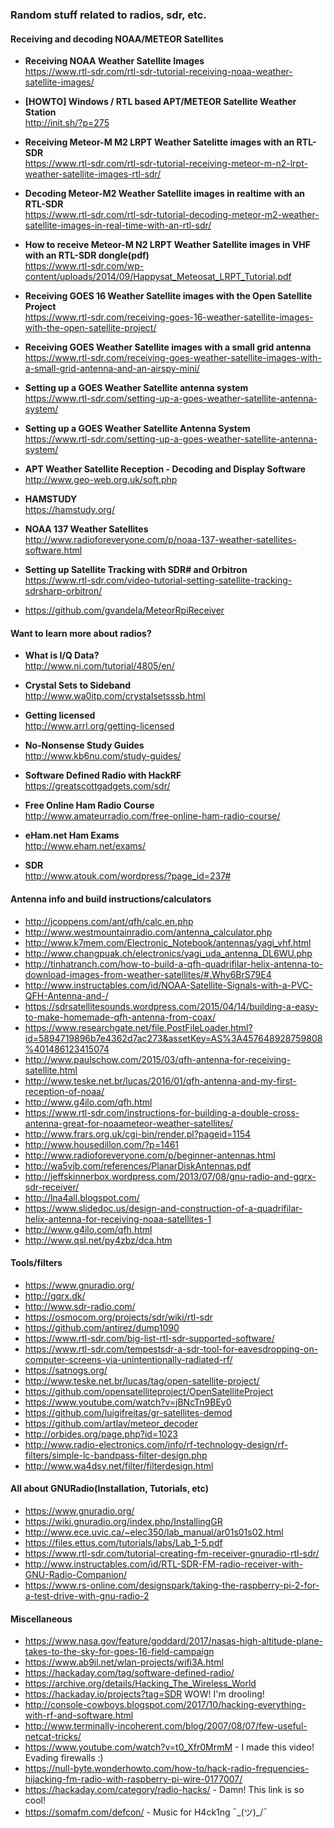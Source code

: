 ### Random stuff related to radios, sdr, etc.


#### Receiving and decoding NOAA/METEOR Satellites

- **Receiving NOAA Weather Satellite Images**  
  https://www.rtl-sdr.com/rtl-sdr-tutorial-receiving-noaa-weather-satellite-images/

- **[HOWTO] Windows / RTL based APT/METEOR Satellite Weather Station**  
  http://init.sh/?p=275

- **Receiving Meteor-M M2 LRPT Weather Satelitte images with an RTL-SDR**  
  https://www.rtl-sdr.com/rtl-sdr-tutorial-receiving-meteor-m-n2-lrpt-weather-satellite-images-rtl-sdr/

- **Decoding Meteor-M2 Weather Satellite images in realtime with an RTL-SDR**  
  https://www.rtl-sdr.com/rtl-sdr-tutorial-decoding-meteor-m2-weather-satellite-images-in-real-time-with-an-rtl-sdr/

- **How to receive Meteor-M N2 LRPT Weather Satellite images in VHF with an RTL-SDR dongle(pdf)**  
  https://www.rtl-sdr.com/wp-content/uploads/2014/09/Happysat_Meteosat_LRPT_Tutorial.pdf

- **Receiving GOES 16 Weather Satellite images with the Open Satellite Project**  
  https://www.rtl-sdr.com/receiving-goes-16-weather-satellite-images-with-the-open-satellite-project/

- **Receiving GOES Weather Satellite images with a small grid antenna**  
  https://www.rtl-sdr.com/receiving-goes-weather-satellite-images-with-a-small-grid-antenna-and-an-airspy-mini/

- **Setting up a GOES Weather Satellite antenna system**  
  https://www.rtl-sdr.com/setting-up-a-goes-weather-satellite-antenna-system/

- **Setting up a GOES Weather Satellite Antenna System**  
  https://www.rtl-sdr.com/setting-up-a-goes-weather-satellite-antenna-system/

- **APT Weather Satellite Reception - Decoding and Display Software**  
  http://www.geo-web.org.uk/soft.php

- **HAMSTUDY**  
  https://hamstudy.org/

- **NOAA 137 Weather Satellites**  
  http://www.radioforeveryone.com/p/noaa-137-weather-satellites-software.html

- **Setting up Satellite Tracking with SDR# and Orbitron**  
  https://www.rtl-sdr.com/video-tutorial-setting-satellite-tracking-sdrsharp-orbitron/

- https://github.com/gvandela/MeteorRpiReceiver


#### Want to learn more about radios?

- **What is I/Q Data?**  
  http://www.ni.com/tutorial/4805/en/

- **Crystal Sets to Sideband**  
  http://www.wa0itp.com/crystalsetsssb.html

- **Getting licensed**  
  http://www.arrl.org/getting-licensed

- **No-Nonsense Study Guides**  
  http://www.kb6nu.com/study-guides/

- **Software Defined Radio with HackRF**  
  https://greatscottgadgets.com/sdr/

- **Free Online Ham Radio Course**  
  http://www.amateurradio.com/free-online-ham-radio-course/

- **eHam.net Ham Exams**  
  http://www.eham.net/exams/

- **SDR**  
  http://www.atouk.com/wordpress/?page_id=237#


#### Antenna info and build instructions/calculators

- http://jcoppens.com/ant/qfh/calc.en.php
- http://www.westmountainradio.com/antenna_calculator.php
- http://www.k7mem.com/Electronic_Notebook/antennas/yagi_vhf.html
- http://www.changpuak.ch/electronics/yagi_uda_antenna_DL6WU.php
- http://tinhatranch.com/how-to-build-a-qfh-quadrifilar-helix-antenna-to-download-images-from-weather-satellites/#.Why6BrS79E4
- http://www.instructables.com/id/NOAA-Satellite-Signals-with-a-PVC-QFH-Antenna-and-/
- https://sdrsatellitesounds.wordpress.com/2015/04/14/building-a-easy-to-make-homemade-qfh-antenna-from-coax/
- https://www.researchgate.net/file.PostFileLoader.html?id=5894719896b7e4362d7ac273&assetKey=AS%3A457648928759808%401486123415074
- http://www.paulschow.com/2015/03/qfh-antenna-for-receiving-satellite.html
- http://www.teske.net.br/lucas/2016/01/qfh-antenna-and-my-first-reception-of-noaa/
- http://www.g4ilo.com/qfh.html
- https://www.rtl-sdr.com/instructions-for-building-a-double-cross-antenna-great-for-noaameteor-weather-satellites/
- http://www.frars.org.uk/cgi-bin/render.pl?pageid=1154
- http://www.housedillon.com/?p=1461
- http://www.radioforeveryone.com/p/beginner-antennas.html
- http://wa5vjb.com/references/PlanarDiskAntennas.pdf
- http://jeffskinnerbox.wordpress.com/2013/07/08/gnu-radio-and-gqrx-sdr-receiver/
- http://lna4all.blogspot.com/
- https://www.slidedoc.us/design-and-construction-of-a-quadrifilar-helix-antenna-for-receiving-noaa-satellites-1
- http://www.g4ilo.com/qfh.html
- http://www.qsl.net/py4zbz/dca.htm


#### Tools/filters

- https://www.gnuradio.org/
- http://gqrx.dk/
- http://www.sdr-radio.com/
- https://osmocom.org/projects/sdr/wiki/rtl-sdr
- https://github.com/antirez/dump1090
- https://www.rtl-sdr.com/big-list-rtl-sdr-supported-software/
- https://www.rtl-sdr.com/tempestsdr-a-sdr-tool-for-eavesdropping-on-computer-screens-via-unintentionally-radiated-rf/
- https://satnogs.org/
- http://www.teske.net.br/lucas/tag/open-satellite-project/
- https://github.com/opensatelliteproject/OpenSatelliteProject
- https://www.youtube.com/watch?v=jBNcTn9BEy0
- https://github.com/luigifreitas/gr-satellites-demod
- https://github.com/artlav/meteor_decoder
- http://orbides.org/page.php?id=1023
- http://www.radio-electronics.com/info/rf-technology-design/rf-filters/simple-lc-bandpass-filter-design.php
- http://www.wa4dsy.net/filter/filterdesign.html


#### All about GNURadio(Installation, Tutorials, etc)

- https://www.gnuradio.org/
- https://wiki.gnuradio.org/index.php/InstallingGR
- http://www.ece.uvic.ca/~elec350/lab_manual/ar01s01s02.html
- https://files.ettus.com/tutorials/labs/Lab_1-5.pdf
- https://www.rtl-sdr.com/tutorial-creating-fm-receiver-gnuradio-rtl-sdr/
- http://www.instructables.com/id/RTL-SDR-FM-radio-receiver-with-GNU-Radio-Companion/
- https://www.rs-online.com/designspark/taking-the-raspberry-pi-2-for-a-test-drive-with-gnu-radio-2


#### Miscellaneous

- https://www.nasa.gov/feature/goddard/2017/nasas-high-altitude-plane-takes-to-the-sky-for-goes-16-field-campaign
- https://www.ab9il.net/wlan-projects/wifi3A.html
- https://hackaday.com/tag/software-defined-radio/
- https://archive.org/details/Hacking_The_Wireless_World
- https://hackaday.io/projects?tag=SDR WOW! I'm drooling!
- http://console-cowboys.blogspot.com/2017/10/hacking-everything-with-rf-and-software.html
- http://www.terminally-incoherent.com/blog/2007/08/07/few-useful-netcat-tricks/
- https://www.youtube.com/watch?v=t0_Xfr0MrmM - I made this video! Evading firewalls :)
- https://null-byte.wonderhowto.com/how-to/hack-radio-frequencies-hijacking-fm-radio-with-raspberry-pi-wire-0177007/
- https://hackaday.com/category/radio-hacks/ - Damn! This link is so cool!
- https://somafm.com/defcon/ - Music for H4ck1ng ¯\_(ツ)_/¯
